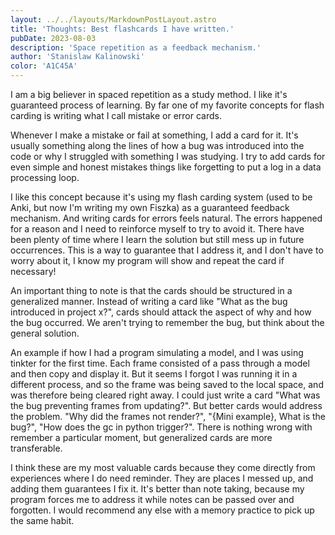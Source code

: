 ```yaml
---
layout: ../../layouts/MarkdownPostLayout.astro
title: 'Thoughts: Best flashcards I have written.'
pubDate: 2023-08-03
description: 'Space repetition as a feedback mechanism.'
author: 'Stanislaw Kalinowski'
color: 'A1C45A'
---
```

I am a big believer in spaced repetition as a study method. I like it's guaranteed process of learning. By far one of my favorite concepts for flash carding is writing what I call mistake or error cards. 

Whenever I make a mistake or fail at something, I add a card for it. It's usually something along the lines of how a bug was introduced into the code or why I struggled with something I was studying. I try to add cards for even simple and honest mistakes things like forgetting to put a log in a data processing loop. 

I like this concept because it's using my flash carding system (used to be Anki, but now I'm writing my own Fiszka) as a guaranteed feedback mechanism. And writing cards for errors feels natural. The errors happened for a reason and I need to reinforce myself to try to avoid it. There have been plenty of time where I learn the solution but still mess up in future occurrences. This is a way to guarantee that I address it, and I don't have to worry about it, I know my program will show and repeat the card if necessary!

An important thing to note is that the cards should be structured in a generalized manner. Instead of writing a card like "What as the bug introduced in project x?", cards should attack the aspect of why and how the bug occurred. We aren't trying to remember the bug, but think about the general solution.

An example if how I had a program simulating a model, and I was using tinkter for the first time. Each frame consisted of a pass through a model and then copy and display it. But it seems I forgot I was running it in a different process, and so the frame was being saved to the local space, and was therefore being cleared right away. I could just write a card "What was the bug preventing frames from updating?". But better cards would address the problem. "Why did the frames not render?", "{Mini example}, What is the bug?", "How does the gc in python trigger?". There is nothing wrong with remember a particular moment, but generalized cards are more transferable.

I think these are my most valuable cards because they come directly from experiences where I do need reminder. They are places I messed up, and adding them guarantees I fix it. It's better than note taking, because my program forces me to address it while notes can be passed over and forgotten. I would recommend any else with a memory practice to pick up the same habit.
